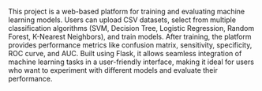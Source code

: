 This project is a web-based platform for training and evaluating machine learning models. Users can upload CSV datasets, select from multiple classification algorithms (SVM, Decision Tree, Logistic Regression, Random Forest, K-Nearest Neighbors), and train models. After training, the platform provides performance metrics like confusion matrix, sensitivity, specificity, ROC curve, and AUC. Built using Flask, it allows seamless integration of machine learning tasks in a user-friendly interface, making it ideal for users who want to experiment with different models and evaluate their performance.
